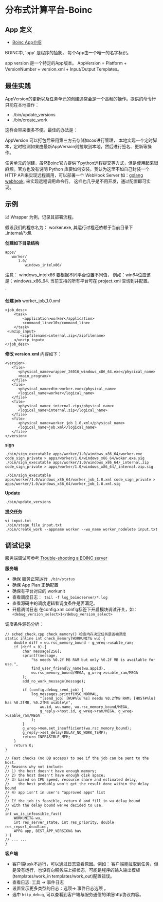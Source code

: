 # 分布式计算平台-Boinc 


## App 定义

- [Boinc App介绍](https://github.com/BOINC/boinc/wiki/BOINC-apps-(introduction))

BOINC中, 'app' 是程序的抽象， 每个App由一个唯一的名字标识。

app version 是一个特定的App版本。 AppVersion = Platform + VersionNumber + version.xml + Input/Output Templates。

## 最佳实践

AppVersion的更新以及任务单元的创建通常会是一个高频的操作。提供的命令行只能在本地操作：

- ./bin/update_versions
- ./bin/create_work

这样会带来很多不便。最佳的办法是：

AppVersion 可以打包后采用第三方云存储如cos进行管理， 本地实现一个定时脚本，定时检测如果由最新AppVersion则拉取到本地，然后进行签名、更新等操作。

任务单元的创建，虽然Boinc官方提供了python远程提交等方式，但是使用起来很麻烦。官方也没有说明 Python 库要如何安装。我认为这里不如自己封装一个HTTP API来实现远程调用，可以部署一个 WebHook Server 如：[golang webhook](https://github.com/adnanh/webhook), 来实现远程调用命令行。
这样也几乎是不用开发，通过配置即可实现。


## 示例

以 Wrapper 为例，记录其部署流程。

假设我们的程序名为： worker.exe, 其运行过程还依赖于当前目录下 _internal/*.dll. 

**创建如下目录结构**

```
apps/
   worker/
      1.0/
         windows_intelx86/
```
注意： windows_intelx86 要根据不同平台设置不同值， 例如：win64位应该是：windows_x86_64. 当前支持的所有平台可在 project.xml 查询到并配置。

`

**创建 job**
worker_job_1.0.xml

```
<job_desc>
    <task>
        <application>worker</application>
        <command_line>10</command_line>
    </task>
 <unzip_input>
       <zipfilename>internal.zip</zipfilename>
    </unzip_input>
</job_desc>
```

**修改 version.xml**
内容如下：
```
<version>
   <file>
      <physical_name>wrapper_26016_windows_x86_64.exe</physical_name>
      <main_program/>
   </file>
   <file>
      <physical_name>dtm-worker.exe</physical_name>
      <logical_name>worker</logical_name>
   </file>
   <file>
      <physical_name>_internal.zip</physical_name>
      <logical_name>internal.zip</logical_name>
   </file>
   <file>
      <physical_name>worker_job_1.0.xml</physical_name>
      <logical_name>job.xml</logical_name>
   </file>
</version>
```

**sign**

```
./bin/sign_executable apps/worker/1.0/windows_x86_64/worker.exe code_sign_private > apps/worker/1.0/windows_x86_64/woker.exe.sig
./bin/sign_executable apps/worker/1.0/windows_x86_64/_internal.zip code_sign_private > apps/worker/1.0/windows_x86_64/_internal.zip.sig

./bin/sign_executable apps/worker/1.0/windows_x86_64/worker_job_1.0.xml code_sign_private > apps/worker/1.0/windows_x86_64/worker_job_1.0.xml.sig
```

**Update**

```
./bin/update_versions
```

**提交任务**

```
vi input.txt
./bin/stage_file input.txt
./bin/create_work --appname worker --wu_name worker_nodelete input.txt
```

## 调试记录

服务端调试可参考 [Trouble-shooting a BOINC server](https://boinc.berkeley.edu/trac/wiki/ServerDebug)

**服务端**

- 确保 服务正常运行 `./bin/status`
- 确保 App Plan 正确配置
- 确保有平台对应的 workunit
- 查看调度日志：` tail -f log_boincserver/*.log`
- 查看源码中的调度逻辑看调度条件是否满足。
- 开启调试日志 在config.xml config标签下开启模块调试开关，如：` <debug_version_select>1</debug_version_select>`

调度条件源码分析：
```
// sched_check.cpp check_memory() 检查内存决定任务是否被调度
static inline int check_memory(WORKUNIT& wu) {
    double diff = wu.rsc_memory_bound - g_wreq->usable_ram;
    if (diff > 0) {
        char message[256];
        sprintf(message,
            "%s needs %0.2f MB RAM but only %0.2f MB is available for use.",
            find_user_friendly_name(wu.appid),
            wu.rsc_memory_bound/MEGA, g_wreq->usable_ram/MEGA
        );
        add_no_work_message(message);

        if (config.debug_send_job) {
            log_messages.printf(MSG_NORMAL,
                "[send_job] [WU#%lu %s] needs %0.2fMB RAM; [HOST#%lu] has %0.2fMB, %0.2fMB usable\n",
                wu.id, wu.name, wu.rsc_memory_bound/MEGA,
                g_reply->host.id, g_wreq->ram/MEGA, g_wreq->usable_ram/MEGA
            );
        }
        g_wreq->mem.set_insufficient(wu.rsc_memory_bound);
        g_reply->set_delay(DELAY_NO_WORK_TEMP);
        return INFEASIBLE_MEM;
    }
    return 0;
}

// Fast checks (no DB access) to see if the job can be sent to the host.
// Reasons why not include:
// 1) the host doesn't have enough memory;
// 2) the host doesn't have enough disk space;
// 3) based on CPU speed, resource share and estimated delay,
//    the host probably won't get the result done within the delay bound
// 4) app isn't in user's "approved apps" list
//
// If the job is feasible, return 0 and fill in wu.delay_bound
// with the delay bound we've decided to use.
//
int wu_is_infeasible_fast(
    WORKUNIT& wu,
    int res_server_state, int res_priority, double res_report_deadline,
    APP& app, BEST_APP_VERSION& bav
) {
// ... ...
}
```


**客户端**

- 客户端task不运行，可以通过日志查看原因。例如： 客户端能拉取到任务，但是没有运行，也没有向服务端上报状态，可能是程序的输入输出模板(templates/work_in  templates/work_out)配置错误。
- 查看日志: 工具 -> 事件日志
- 设置显示更多类型的日志：选项-> 事件日志选项 。 
- 选中 `http_debug`, 可以查看到客户端与服务通信的详细http协议内容。
